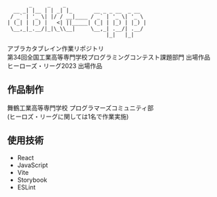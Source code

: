 ```
       _     _    _                          
  __ _| |__ | | _| |_       __ _ _ __  _ __  
 / _` | '_ \| |/ / __|____ / _` | '_ \| '_ \ 
| (_| | |_) |   <| ||_____| (_| | |_) | |_) |
 \__,_|_.__/|_|\_\\__|     \__,_| .__/| .__/ 
                                |_|   |_|    
```
アブラカタブレイン作業リポジトリ  
第34回全国工業高等専門学校プログラミングコンテスト課題部門 出場作品  
ヒーローズ・リーグ2023 出場作品  
## 作品制作
舞鶴工業高等専門学校 プログラマーズコミュニティ部  
(ヒーロズ・リーグに関しては1名で作業実施)  
## 使用技術
* React
* JavaScript
* Vite
* Storybook
* ESLint